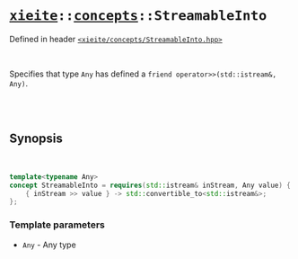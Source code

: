 # [`xieite`](../../README.md)`::`[`concepts`](../../docs/concepts.md)`::StreamableInto`
Defined in header [`<xieite/concepts/StreamableInto.hpp>`](../../include/xieite/concepts/StreamableInto.hpp)

<br/>

Specifies that type `Any` has defined a `friend operator>>(std::istream&, Any)`.

<br/><br/>

## Synopsis

<br/>

```cpp
template<typename Any>
concept StreamableInto = requires(std::istream& inStream, Any value) {
	{ inStream >> value } -> std::convertible_to<std::istream&>;
};
```
### Template parameters
- `Any` - Any type
